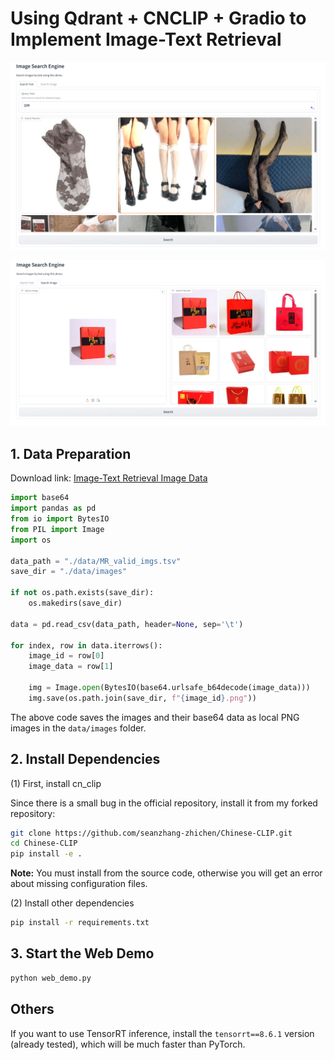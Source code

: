# Using Qdrant + CNCLIP + Gradio to Implement Image-Text Retrieval

![Alt text](./data/assets/image1.png)

![Alt text](./data/assets/image2.png)


## 1. Data Preparation

Download link: [Image-Text Retrieval Image Data](https://tianchi.aliyun.com/competition/entrance/532031/information)

```python
import base64
import pandas as pd
from io import BytesIO
from PIL import Image
import os

data_path = "./data/MR_valid_imgs.tsv"
save_dir = "./data/images"

if not os.path.exists(save_dir):
    os.makedirs(save_dir)

data = pd.read_csv(data_path, header=None, sep='\t')

for index, row in data.iterrows():
    image_id = row[0]
    image_data = row[1]

    img = Image.open(BytesIO(base64.urlsafe_b64decode(image_data)))
    img.save(os.path.join(save_dir, f"{image_id}.png"))
```

The above code saves the images and their base64 data as local PNG images in the `data/images` folder.


## 2. Install Dependencies

(1) First, install cn_clip

Since there is a small bug in the official repository, install it from my forked repository:
```bash
git clone https://github.com/seanzhang-zhichen/Chinese-CLIP.git
cd Chinese-CLIP
pip install -e .
```

**Note:** You must install from the source code, otherwise you will get an error about missing configuration files.

(2) Install other dependencies
```bash
pip install -r requirements.txt
```


## 3. Start the Web Demo

```bash
python web_demo.py
```



## Others

If you want to use TensorRT inference, install the `tensorrt==8.6.1` version (already tested), which will be much faster than PyTorch.
